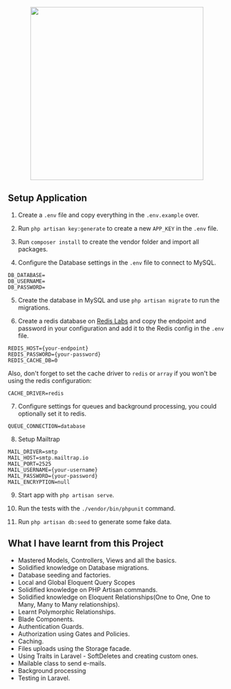 <p align="center"><img src="https://res.cloudinary.com/dtfbvvkyp/image/upload/v1566331377/laravel-logolockup-cmyk-red.svg" width="400"></p>

## Setup Application

1. Create a `.env` file and copy everything in the `.env.example` over.

2. Run `php artisan key:generate` to create a new `APP_KEY` in the `.env` file.

3. Run `composer install` to create the vendor folder and import all packages.

4. Configure the Database settings in the `.env` file to connect to MySQL.

```
DB_DATABASE=
DB_USERNAME=
DB_PASSWORD=
```

5. Create the database in MySQL and use `php artisan migrate` to run the migrations.

6. Create a redis database on [Redis Labs](redislabs.coms) and copy the endpoint and password in your configuration and add it to the Redis config in the `.env` file.

```
REDIS_HOST={your-endpoint}
REDIS_PASSWORD={your-password}
REDIS_CACHE_DB=0
```

Also, don't forget to set the cache driver to `redis` or `array` if you won't be using the redis configuration:

```
CACHE_DRIVER=redis
```

7. Configure settings for queues and background processing, you could optionally set it to redis.

```
QUEUE_CONNECTION=database
```

8. Setup Mailtrap

```
MAIL_DRIVER=smtp
MAIL_HOST=smtp.mailtrap.io
MAIL_PORT=2525
MAIL_USERNAME={your-username}
MAIL_PASSWORD={your-password}
MAIL_ENCRYPTION=null
```

9.  Start app with `php artisan serve`.

10. Run the tests with the `./vendor/bin/phpunit` command.

11. Run `php artisan db:seed` to generate some fake data.

## What I have learnt from this Project

-   Mastered Models, Controllers, Views and all the basics.
-   Solidified knowledge on Database migrations.
-   Database seeding and factories.
-   Local and Global Eloquent Query Scopes
-   Solidified knowledge on PHP Artisan commands.
-   Solidified knowledge on Eloquent Relationships(One to One, One to Many, Many to Many relationships).
-   Learnt Polymorphic Relationships.
-   Blade Components.
-   Authentication Guards.
-   Authorization using Gates and Policies.
-   Caching.
-   Files uploads using the Storage facade.
-   Using Traits in Laravel - SoftDeletes and creating custom ones.
-   Mailable class to send e-mails.
-   Background processing
-   Testing in Laravel.
